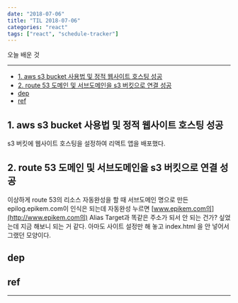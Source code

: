 ```yaml
---
date: "2018-07-06"
title: "TIL 2018-07-06"
categories: "react"
tags: ["react", "schedule-tracker"]
---
```


오늘 배운 것

----------

- [1. aws s3 bucket 사용법 및 정적 웹사이트 호스팅 성공](#1-aws-s3-bucket-사용법-및-정적-웹사이트-호스팅-성공)
- [2. route 53 도메인 및 서브도메인을 s3 버킷으로 연결 성공](#2-route-53-도메인-및-서브도메인을-s3-버킷으로-연결-성공)
- [dep](#dep)
- [ref](#ref)

## 1. aws s3 bucket 사용법 및 정적 웹사이트 호스팅 성공

s3 버킷에 웹사이트 호스팅을 설정하여 리액트 앱을 배포했다.

## 2. route 53 도메인 및 서브도메인을 s3 버킷으로 연결 성공

이상하게 route 53의 리소스 자동완성을 할 때 서브도메인 명으로 만든 epilog.epikem.com이 인식은 되는데 자동완성 누르면 [www.epikem.com의](http://www.epikem.com의) Alias Target과 똑같은 주소가 되서 안 되는 건가? 싶었는데 지금 해보니 되는 거 같다. 아마도 사이트 설정만 해 놓고 index.html 을 안 넣어서 그랬던 모양이다.

## dep

## ref

----------
